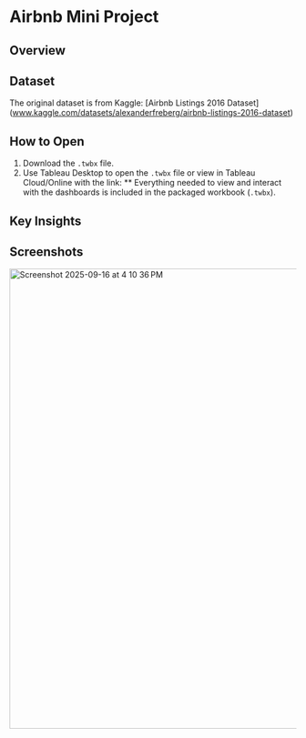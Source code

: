 # Airbnb Mini Project


## Overview


## Dataset
The original dataset is from Kaggle: [Airbnb Listings 2016 Dataset] (www.kaggle.com/datasets/alexanderfreberg/airbnb-listings-2016-dataset)

## How to Open
1. Download the `.twbx` file.
2. Use Tableau Desktop to open the `.twbx` file or view in Tableau Cloud/Online with the link: 
** Everything needed to view and interact with the dashboards is included in the packaged workbook (`.twbx`).

## Key Insights


## Screenshots

<img width="1439" height="809" alt="Screenshot 2025-09-16 at 4 10 36 PM" src="https://github.com/user-attachments/assets/fd23b00a-0828-43f2-9a3f-cc9efc53cb63" />
